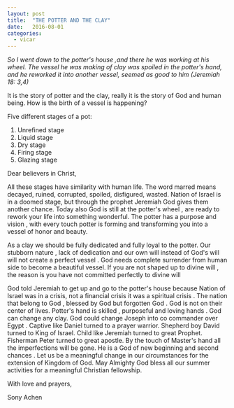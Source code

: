 ```yaml
---
layout: post
title:  "THE POTTER AND THE CLAY"
date:   2016-08-01
categories: 
  - vicar
---
```


*So   I went  down to the potter's house ,and there he was  working  at  his  wheel.  The  vessel he  was making  of  clay  was  spoiled  in  the potter's  hand,  and he  reworked  it  into  another  vessel, seemed  as good  to  him (Jeremiah  18: 3,4)*

It is the story of  potter and the clay, really it is the story of God and human being. How  is the birth of  a vessel is happening?

Five different stages of a pot:
1. Unrefined stage
2. Liquid stage
3. Dry stage
4. Firing stage
5. Glazing stage

Dear believers in Christ, 

All these stages  have similarity with human life. The word  marred  means  decayed, ruined,   corrupted, spoiled, disfigured, wasted. Nation of  Israel is  in a  doomed  stage,  but  through the prophet Jeremiah  God gives them another chance. Today also God is still at the potter's wheel , are ready to rework your life into something wonderful. The potter has a purpose and vision , with every touch potter is forming and transforming  you  into  a  vessel  of  honor  and  beauty.  

As a  clay we  should  be  fully  dedicated  and fully  loyal  to  the  potter.  Our  stubborn  nature , lack of  dedication  and  our own will   instead of  God's  will  will not  create  a  perfect vessel .  God needs  complete surrender from  human side  to  become a  beautiful  vessel.  If you  are  not  shaped up to  divine  will , the  reason is you have  not  committed  perfectly  to  divine  will

God  told  Jeremiah  to get up  and  go to  the potter's  house because Nation of Israel was in a crisis, not a financial crisis it was a spiritual crisis .  The nation that belong to God , blessed by  God  but  forgotten God .  God is not on their center of  lives. Potter's  hand is  skilled , purposeful and loving  hands . God  can change  any  clay. God could change  Joseph into co commander over Egypt . Captive like Daniel turned to a prayer warrior. Shepherd boy David turned to King  of Israel. Child  like Jeremiah  turned to  great  Prophet. Fisherman Peter turned to  great  apostle. By the touch of  Master's  hand  all the imperfections will be gone. He is  a God  of new beginning  and  second  chances . Let us be a meaningful change in our circumstances for the extension of  Kingdom of God.  May Almighty God  bless all our summer activities for a  meaningful  Christian fellowship.


With love and prayers,	

Sony Achen 